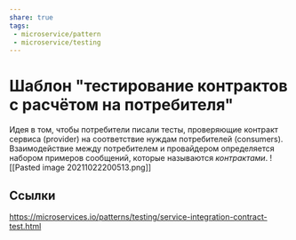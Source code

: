 ```yaml
---
share: true
tags:
 - microservice/pattern
 - microservice/testing
---
```

# Шаблон "тестирование контрактов с расчётом на потребителя"
Идея в том, чтобы потребители писали тесты, проверяющие контракт сервиса (provider) на соответствие нуждам потребителей (consumers). Взаимодействие между потребителем и провайдером определяется набором примеров сообщений, которые называются *контрактами*.
![[Pasted image 20211022200513.png]]
## Ссылки
https://microservices.io/patterns/testing/service-integration-contract-test.html